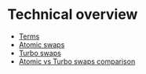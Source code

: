 # Technical overview

- [Terms](/docs/TERMS.md)
- [Atomic swaps](/docs/ATOMIC_SWAPS.md)
- [Turbo swaps](/docs/TURBO_SWAPS.md)
- [Atomic vs Turbo swaps comparison](/docs/ATOMIC_VS_TURBO_SWAPS.md)

